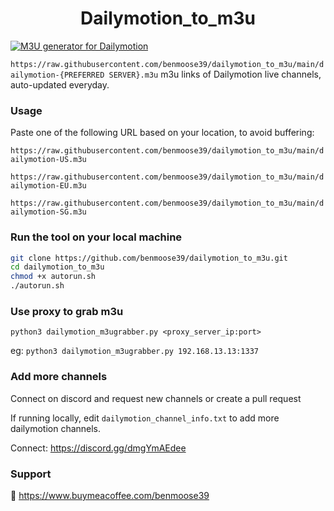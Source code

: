 <h1 align="center"> Dailymotion_to_m3u </h1>

[![M3U generator for Dailymotion](https://github.com/benmoose39/dailymotion_to_m3u/actions/workflows/grabber.yml/badge.svg)](https://github.com/benmoose39/dailymotion_to_m3u/actions/workflows/grabber.yml)

`https://raw.githubusercontent.com/benmoose39/dailymotion_to_m3u/main/dailymotion-{PREFERRED SERVER}.m3u`
m3u links of Dailymotion live channels, auto-updated everyday.

### Usage
Paste one of the following URL based on your location, to avoid buffering: 

`https://raw.githubusercontent.com/benmoose39/dailymotion_to_m3u/main/dailymotion-US.m3u`

`https://raw.githubusercontent.com/benmoose39/dailymotion_to_m3u/main/dailymotion-EU.m3u`

`https://raw.githubusercontent.com/benmoose39/dailymotion_to_m3u/main/dailymotion-SG.m3u`

### Run the tool on your local machine
``` bash
git clone https://github.com/benmoose39/dailymotion_to_m3u.git
cd dailymotion_to_m3u
chmod +x autorun.sh
./autorun.sh
```

### Use proxy to grab m3u
`python3 dailymotion_m3ugrabber.py <proxy_server_ip:port>`

eg: `python3 dailymotion_m3ugrabber.py 192.168.13.13:1337`

### Add more channels
Connect on discord and request new channels or create a pull request

If running locally, edit `dailymotion_channel_info.txt` to add more dailymotion channels.

Connect: https://discord.gg/dmgYmAEdee


### Support

🙂 https://www.buymeacoffee.com/benmoose39
